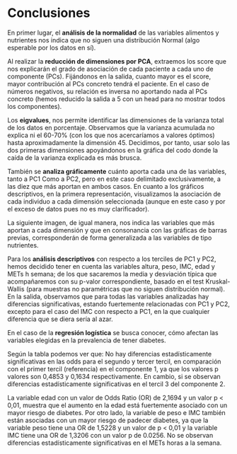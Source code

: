 # Conclusiones

En primer lugar, el **análisis de la normalidad** de las variables alimentos y nutrientes nos indica que no siguen una distribución Normal (algo esperable por los datos en sí).

Al realizar la **reducción de dimensiones por PCA**, extraemos los score que nos explicarán el grado de asociación de cada paciente a cada uno de componente (PCs).
Fijándonos en la salida, cuanto mayor es el score, mayor contribución al PCs concreto tendrá el paciente.
En el caso de números negativos, su relación es inversa no aportando nada al PCs concreto (hemos reducido la salida a 5 con un head para no mostrar todos los componentes).

Los **eigvalues**, nos permite identificar las dimensiones de la varianza total de los datos en porcentaje. Observamos que la varianza acumulada no explica ni el 60-70% (con los que nos acercaríamos a valores óptimos) hasta aproximadamente la dimensión 45. Decidimos, por tanto, usar solo las dos primeras dimensiones apoyándonos en la gráfica del codo donde la caída de la varianza explicada es más brusca.

También se **analiza gráficamente** cuánto aporta cada una de las variables, tanto a PC1 Como a PC2, pero en este caso delimitado exclusivamente, a las diez que más aportan en ambos casos.
En cuanto a los gráficos descriptivos, en la primera representación, visualizamos la asociación de cada individuo a cada dimensión seleccionada (aunque en este caso y por el exceso de datos pues no es muy clarificador).

La siguiente imagen, de igual manera, nos indica las variables que más aportan a cada dimensión y que en consonancia con las gráficas de barras previas, corresponderán de forma generalizada a las variables de tipo nutrientes.

Para los **análisis descriptivos** con respecto a los terciles de PC1 y PC2, hemos decidido tener en cuenta las variables altura, peso, IMC, edad y METs h semana; de los que sacaremos la media y desviación típica que acompañaremos con su p-valor correspondiente, basado en el test  Kruskal-Wallis (para muestras no paramétricas que no siguen distribución normal). En la salida, observamos que para todas las variables analizadas hay diferencias significativas, estando fuertemente relacionadas con PC1 y PC2, excepto para el caso del IMC con respecto a PC1, en la que cualquier diferencia que se diera sería al azar.

En el caso de la **regresión logística** se busca conocer, cómo afectan las variables elegidas en la prevalencia de tener diabetes.

Según la tabla podemos ver que: 
No hay diferencias estadísticamente significativas en las odds para el segundo y tercer tercil, en comparación con el primer tercil (referencia) en el componente 1, ya que los valores p valores son 0,4853 y 0,1634 respectivamente. En cambio, si se observan diferencias estadísticamente significativas en el tercil 3 del componente 2. 

La variable edad con un valor de Odds Ratio (OR) de 2,1694 y un valor p < 0,01, muestra que el aumento en la edad está fuertemente asociado con un mayor riesgo de diabetes. Por otro lado, la variable de peso e IMC también están asociadas con un mayor riesgo de padecer diabetes, ya que la variable peso tiene una OR de 1,5228 y un valor de p < 0,01 y la variable IMC tiene una OR de 1,3206 con un valor p de 0.0256. No se observan diferencias estadísticamente significativas en el METs horas a la semana.
